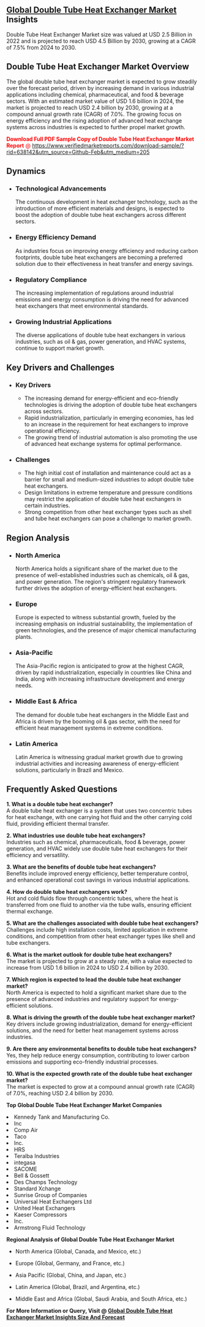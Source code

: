 <h2><a href="https://www.verifiedmarketreports.com/download-sample/?rid=638142&amp;utm_source=Github&amp;utm_medium=205" target="_blank">Global Double Tube Heat Exchanger Market</a> Insights</h2><p>Double Tube Heat Exchanger Market size was valued at USD 2.5 Billion in 2022 and is projected to reach USD 4.5 Billion by 2030, growing at a CAGR of 7.5% from 2024 to 2030.</p><p> <h2>Double Tube Heat Exchanger Market Overview</h2> <p>The global double tube heat exchanger market is expected to grow steadily over the forecast period, driven by increasing demand in various industrial applications including chemical, pharmaceutical, and food & beverage sectors. With an estimated market value of USD 1.6 billion in 2024, the market is projected to reach USD 2.4 billion by 2030, growing at a compound annual growth rate (CAGR) of 7.0%. The growing focus on energy efficiency and the rising adoption of advanced heat exchange systems across industries is expected to further propel market growth.</p> <p><p><span class=""><span style="color: #ff0000;"><strong>Download Full PDF Sample Copy of Double Tube Heat Exchanger Market Report</strong> @ </span><a href="https://www.verifiedmarketreports.com/download-sample/?rid=638142&amp;utm_source=Github-Feb&amp;utm_medium=205" target="_blank">https://www.verifiedmarketreports.com/download-sample/?rid=638142&amp;utm_source=Github-Feb&amp;utm_medium=205</a></span></p></p> <h2>Dynamics</h2> <ul> <li><h3>Technological Advancements</h3> The continuous development in heat exchanger technology, such as the introduction of more efficient materials and designs, is expected to boost the adoption of double tube heat exchangers across different sectors.</li> <li><h3>Energy Efficiency Demand</h3> As industries focus on improving energy efficiency and reducing carbon footprints, double tube heat exchangers are becoming a preferred solution due to their effectiveness in heat transfer and energy savings.</li> <li><h3>Regulatory Compliance</h3> The increasing implementation of regulations around industrial emissions and energy consumption is driving the need for advanced heat exchangers that meet environmental standards.</li> <li><h3>Growing Industrial Applications</h3> The diverse applications of double tube heat exchangers in various industries, such as oil & gas, power generation, and HVAC systems, continue to support market growth.</li> </ul> <h2>Key Drivers and Challenges</h2> <ul> <li><h3>Key Drivers</h3> <ul> <li>The increasing demand for energy-efficient and eco-friendly technologies is driving the adoption of double tube heat exchangers across sectors.</li> <li>Rapid industrialization, particularly in emerging economies, has led to an increase in the requirement for heat exchangers to improve operational efficiency.</li> <li>The growing trend of industrial automation is also promoting the use of advanced heat exchange systems for optimal performance.</li> </ul> </li> <li><h3>Challenges</h3> <ul> <li>The high initial cost of installation and maintenance could act as a barrier for small and medium-sized industries to adopt double tube heat exchangers.</li> <li>Design limitations in extreme temperature and pressure conditions may restrict the application of double tube heat exchangers in certain industries.</li> <li>Strong competition from other heat exchanger types such as shell and tube heat exchangers can pose a challenge to market growth.</li> </ul> </li> </ul> <h2>Region Analysis</h2> <ul> <li><h3>North America</h3> North America holds a significant share of the market due to the presence of well-established industries such as chemicals, oil & gas, and power generation. The region's stringent regulatory framework further drives the adoption of energy-efficient heat exchangers.</li> <li><h3>Europe</h3> Europe is expected to witness substantial growth, fueled by the increasing emphasis on industrial sustainability, the implementation of green technologies, and the presence of major chemical manufacturing plants.</li> <li><h3>Asia-Pacific</h3> The Asia-Pacific region is anticipated to grow at the highest CAGR, driven by rapid industrialization, especially in countries like China and India, along with increasing infrastructure development and energy needs.</li> <li><h3>Middle East & Africa</h3> The demand for double tube heat exchangers in the Middle East and Africa is driven by the booming oil & gas sector, with the need for efficient heat management systems in extreme conditions.</li> <li><h3>Latin America</h3> Latin America is witnessing gradual market growth due to growing industrial activities and increasing awareness of energy-efficient solutions, particularly in Brazil and Mexico.</li> </ul> <h2>Frequently Asked Questions</h2> <p><strong>1. What is a double tube heat exchanger?</strong><br>A double tube heat exchanger is a system that uses two concentric tubes for heat exchange, with one carrying hot fluid and the other carrying cold fluid, providing efficient thermal transfer.</p> <p><strong>2. What industries use double tube heat exchangers?</strong><br>Industries such as chemical, pharmaceuticals, food & beverage, power generation, and HVAC widely use double tube heat exchangers for their efficiency and versatility.</p> <p><strong>3. What are the benefits of double tube heat exchangers?</strong><br>Benefits include improved energy efficiency, better temperature control, and enhanced operational cost savings in various industrial applications.</p> <p><strong>4. How do double tube heat exchangers work?</strong><br>Hot and cold fluids flow through concentric tubes, where the heat is transferred from one fluid to another via the tube walls, ensuring efficient thermal exchange.</p> <p><strong>5. What are the challenges associated with double tube heat exchangers?</strong><br>Challenges include high installation costs, limited application in extreme conditions, and competition from other heat exchanger types like shell and tube exchangers.</p> <p><strong>6. What is the market outlook for double tube heat exchangers?</strong><br>The market is projected to grow at a steady rate, with a value expected to increase from USD 1.6 billion in 2024 to USD 2.4 billion by 2030.</p> <p><strong>7. Which region is expected to lead the double tube heat exchanger market?</strong><br>North America is expected to hold a significant market share due to the presence of advanced industries and regulatory support for energy-efficient solutions.</p> <p><strong>8. What is driving the growth of the double tube heat exchanger market?</strong><br>Key drivers include growing industrialization, demand for energy-efficient solutions, and the need for better heat management systems across industries.</p> <p><strong>9. Are there any environmental benefits to double tube heat exchangers?</strong><br>Yes, they help reduce energy consumption, contributing to lower carbon emissions and supporting eco-friendly industrial processes.</p> <p><strong>10. What is the expected growth rate of the double tube heat exchanger market?</strong><br>The market is expected to grow at a compound annual growth rate (CAGR) of 7.0%, reaching USD 2.4 billion by 2030.</p> </p><p><strong>Top Global Double Tube Heat Exchanger Market Companies</strong></p><div data-test-id=""><p><li>Kennedy Tank and Manufacturing Co.</li><li> Inc</li><li> Comp Air</li><li> Taco</li><li> Inc.</li><li> HRS</li><li> Teralba Industries</li><li> integasa</li><li> SACOME</li><li> Bell & Gossett</li><li> Des Champs Technology</li><li> Standard Xchange</li><li> Sunrise Group of Companies</li><li> Universal Heat Exchangers Ltd</li><li> United Heat Exchangers</li><li> Kaeser Compressors</li><li> Inc.</li><li> Armstrong Fluid Technology</li></p><div><strong>Regional Analysis of&nbsp;Global Double Tube Heat Exchanger Market</strong></div><ul><li dir="ltr"><p dir="ltr">North America&nbsp;(Global, Canada, and Mexico, etc.)</p></li><li dir="ltr"><p dir="ltr">Europe (Global, Germany, and France, etc.)</p></li><li dir="ltr"><p dir="ltr">Asia Pacific&nbsp;(Global, China, and Japan, etc.)</p></li><li dir="ltr"><p dir="ltr">Latin America&nbsp;(Global, Brazil, and Argentina, etc.)</p></li><li dir="ltr">Middle East and Africa&nbsp;(Global, Saudi Arabia, and South Africa, etc.)</li></ul><p><strong>For More Information or Query, Visit @&nbsp;</strong><strong><a href="https://www.verifiedmarketreports.com/product/double-tube-heat-exchanger-market/?utm_source=Github&amp;utm_medium=205" target="_blank">Global Double Tube Heat Exchanger Market Insights Size And Forecast</a></strong></p></div>
